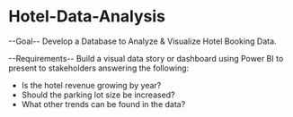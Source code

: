# Hotel-Data-Analysis
--Goal--
Develop a Database to Analyze &amp; Visualize Hotel Booking Data.

--Requirements--
Build a visual data story or dashboard using Power BI to present to stakeholders answering the following:

- Is the hotel revenue growing by year?
- Should the parking lot size be increased?
- What other trends can be found in the data?
